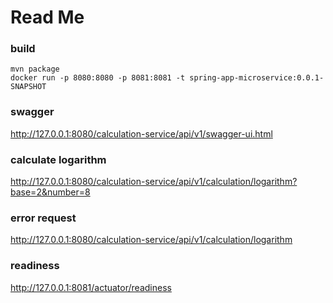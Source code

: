 # Read Me
### build
```
mvn package
docker run -p 8080:8080 -p 8081:8081 -t spring-app-microservice:0.0.1-SNAPSHOT
```
### swagger
http://127.0.0.1:8080/calculation-service/api/v1/swagger-ui.html

### calculate logarithm
http://127.0.0.1:8080/calculation-service/api/v1/calculation/logarithm?base=2&number=8

### error request
http://127.0.0.1:8080/calculation-service/api/v1/calculation/logarithm

### readiness
http://127.0.0.1:8081/actuator/readiness

